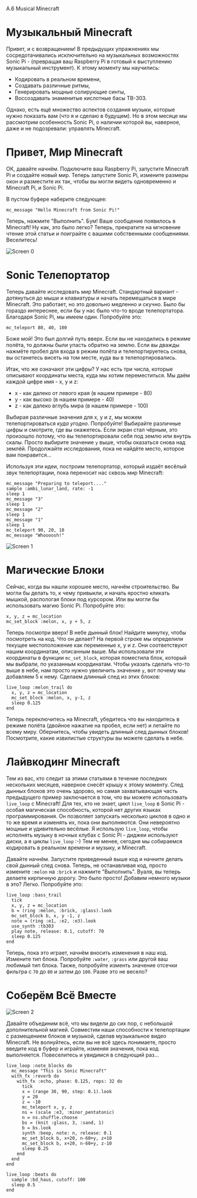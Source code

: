 A.6 Musical Minecraft 

# Музыкальный Minecraft

Привет, и с возвращением! В предыдущих упражнениях мы сосредотачивались
исключительно на музыкальных возможностях Sonic Pi - (превращая ваш Raspberry
Pi в готовый к выступлению музыкальный инструмент). К этому моменту мы 
научились:

- Кодировать в реальном времени, 
- Создавать различные ритмы, 
- Генерировать мощные солирующие синты,
- Воссоздавать знаменитые кислотные басы TB-303.

Однако, есть ещё множество аспектов создания музыки, которые нужно показать вам
(что я и сделаю в будущем). Но в этом месяце мы рассмотрим особенность Sonic
Pi, о наличии которой вы, наверное, даже и не подозревали: управлять Minecraft.

# Привет, Мир Minecraft

ОК, давайте начнём. Подключите ваш Raspberry Pi, запустите Minecraft Pi и
создайте новый мир. Теперь запустите Sonic Pi, измените размеры окон и 
разместите их так, чтобы вы могли видеть одновременно и Minecraft Pi,
и Sonic Pi.

В пустом буфере наберите следующее:


    mc_message "Hello Minecraft from Sonic Pi!"

    
Теперь, нажмите "Выполнить". Бум! Ваше сообщение появилось в Minecraft! Ну как,
это было легко? Теперь, прекратите на мгновение чтение этой статьи и поиграйте
с вашими собственными сообщениями. Веселитесь!

![Screen 0](../images/tutorial/articles/A.06-minecraft/Musical-Minecraft-0-small.png)

# Sonic Телепортатор

Теперь давайте исследовать мир Minecraft. Стандартный вариант - дотянуться до
мыши и клавиатуры и начать перемещаться в мире Minecraft. Это работает, но это
довольно медленно и скучно. Было бы гораздо интереснее, если бы у нас было
что-то вроде телепортатора. Благодаря Sonic Pi, мы имеем один. Попробуйте это:


    mc_teleport 80, 40, 100

    
Боже мой! Это был долгий путь вверх. Если вы не находились в режиме полёта, то
должны были упасть обратно на землю. Если вы дважды нажмёте пробел для входа в
режим полёта и телепортируетесь снова, вы останетесь висеть на том месте, куда
вы в телепортировались.

Итак, что же означают эти цифры? У нас есть три числа, которые описывают 
координаты места, куда мы хотим переместиться. Мы даём каждой цифре имя -
х, y и z:

- x - как далеко от левого края (в нашем примере - 80) 
- y - как высоко (в нашем примере - 40) 
- z - как далеко вглубь мира (в нашем примере - 100)

Выбирая различные значения для x, y и z, мы можем телепортироваться *куда
угодно*. Попробуйте! Выбирайте различные цифры и смотрите, где вы окажетесь.
Если экран стал чёрным, это произошло потому, что вы телепортировали себя под
землю или внутрь скалы. Просто выбирите значение `y` выше, чтобы оказаться
снова над землёй. Продолжайте исследования, пока не найдёте место, которое вам
понравится...

Используя эти идеи, построим телепортатор, который издаёт весёлый звук
телепортации, пока переносит нас сквозь мир Minecraft:


    mc_message "Preparing to teleport...."
    sample :ambi_lunar_land, rate: -1
    sleep 1
    mc_message "3"
    sleep 1
    mc_message "2"
    sleep 1
    mc_message "1"
    sleep 1
    mc_teleport 90, 20, 10
    mc_message "Whoooosh!"

    
![Screen 1](../images/tutorial/articles/A.06-minecraft/Musical-Minecraft-1-small.png)

# Магические Блоки

Сейчас, когда вы нашли хорошее место, начнём строительство. Вы могли бы делать
то, к чему привыкли, и начать яростно кликать мышкой, распологая блоки под
курсором. Или вы могли бы использовать магию Sonic Pi. Попробуйте это:


    x, y, z = mc_location
    mc_set_block :melon, x, y + 5, z


Теперь посмотри вверх! В небе дынный блок! Найдите минутку, чтобы посмотреть на
код. Что он делает? На первой строке мы определили текущее местоположение как
переменные x, y и z. Они соответствуют нашим координатам, описанным выше. Мы
использовали эти координаты в функции `mc_set_block`, которая поместила блок,
который мы выбрали, по указанным координатам. Чтобы указать сделать что-то выше
в небе, нам просто нужно увеличить значение `y`, вот почему мы добавляем 5 к
нему. Сделаем длинный след из этих блоков:


    live_loop :melon_trail do
      x, y, z = mc_location
      mc_set_block :melon, x, y-1, z
      sleep 0.125
    end


Теперь переключитесь на Minecraft, убедитесь что вы находитесь в режиме полёта
(двойное нажатие на пробел, если нет) и летайте по всему миру. Обернитесь,
чтобы увидеть длинный след дынных блоков! Посмотрите, какие извилистые
структуры вы можете сделать в небе.

# Лайвкодинг Minecraft

Тем из вас, кто следит за этими статьями в течение последних нескольких
месяцев, наверное снесёт крышу к этому моменту. След дынных блоков это очень
здорово, но самая захватывающая часть предыдущего пример заключается в том, что
вы можете использовать `live_loop` с Minecraft! Для тех, кто не знает, цикл
`live_loop` в Sonic Pi - особая магическая способность, которой нет других
языках программирования. Он позволяет запускать несколько циклов в одно и то
же время и изменять их, пока они выполняются. Они невероятно мощные и
удивительно весёлые. Я использую `live_loop`, чтобы исполнять музыку в ночных
клубах с Sonic Pi - диджеи используют диски, а я циклы `live_loop` :-) Тем не
менее, сегодня мы собираемся кодировать в реальном времени и музыку, 
и Minecraft.

Давайте начнём. Запустите приведенный выше код и начните делать свой дынный
след снова. Теперь, не останавливая код, просто измените `:melon` на `:brick`
и нажмите "Выполнить". Вуаля, вы теперь делаете кирпичную дорогу. Это было
просто! Добавим немного музыки в это? Легко. Попробуйте это:


    live_loop :bass_trail
      tick
      x, y, z = mc_location
      b = (ring :melon, :brick, :glass).look
      mc_set_block b, x, y -1, z
      note = (ring :e1, :e2, :e3).look
      use_synth :tb303
      play note, release: 0.1, cutoff: 70
      sleep 0.125
    end


Теперь, пока это играет, начнём вносить изменения в наш код. Измените тип
блока. Попробуйте `:water`, `:grass` или другой ваш любимый тип блока. Также,
попробуйте изменть значение отсечки фильтра с `70` до `80` и затем до `100`.
Разве это не весело?

# Соберём Всё Вместе

![Screen 2](../images/tutorial/articles/A.06-minecraft/Musical-Minecraft-2-small.png)

Давайте объединим всё, что мы видели до сих пор, с небольшой дополнительной 
магией. Совместим наши способности к телепортации с размещением блоков и
музыкой, сделав музыкальное видео Minecraft. Не волнуйтесь, если вы не всё
здесь понимаете, просто введите код в буфер и играйте, изменяя значения, пока
код выполняется. Повеселитесь и увидимся в следующий раз...
    

    live_loop :note_blocks do
      mc_message "This is Sonic Minecraft"
      with_fx :reverb do
        with_fx :echo, phase: 0.125, reps: 32 do
          tick
          x = (range 30, 90, step: 0.1).look
          y = 20
          z = -10
          mc_teleport x, y, z
          ns = (scale :e3, :minor_pentatonic)
          n = ns.shuffle.choose
          bs = (knit :glass, 3, :sand, 1)
          b = bs.look
          synth :beep, note: n, release: 0.1
          mc_set_block b, x+20, n-60+y, z+10
          mc_set_block b, x+20, n-60+y, z-10
          sleep 0.25
        end
      end
    end
    
    live_loop :beats do
      sample :bd_haus, cutoff: 100
      sleep 0.5
    end
